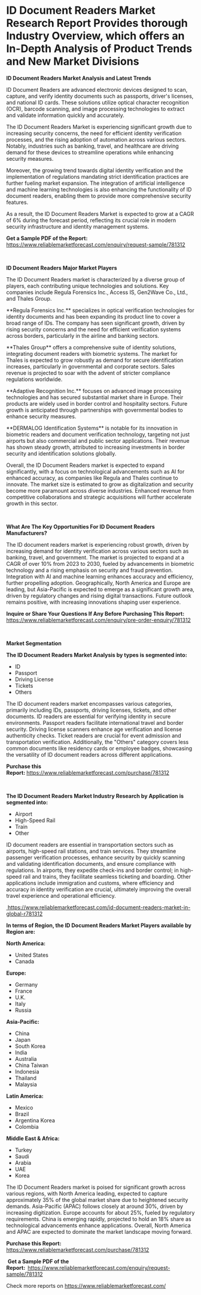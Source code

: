 <p><h1>ID Document Readers Market Research Report Provides thorough Industry Overview, which offers an In-Depth Analysis of Product Trends and New Market Divisions</h1></p><p><strong>ID Document Readers Market Analysis and Latest Trends</strong></p>
<p><p>ID Document Readers are advanced electronic devices designed to scan, capture, and verify identity documents such as passports, driver's licenses, and national ID cards. These solutions utilize optical character recognition (OCR), barcode scanning, and image processing technologies to extract and validate information quickly and accurately. </p><p>The ID Document Readers Market is experiencing significant growth due to increasing security concerns, the need for efficient identity verification processes, and the rising adoption of automation across various sectors. Notably, industries such as banking, travel, and healthcare are driving demand for these devices to streamline operations while enhancing security measures. </p><p>Moreover, the growing trend towards digital identity verification and the implementation of regulations mandating strict identification practices are further fueling market expansion. The integration of artificial intelligence and machine learning technologies is also enhancing the functionality of ID document readers, enabling them to provide more comprehensive security features. </p><p>As a result, the ID Document Readers Market is expected to grow at a CAGR of 6% during the forecast period, reflecting its crucial role in modern security infrastructure and identity management systems.</p></p>
<p><strong>Get a Sample PDF of the Report:&nbsp;</strong> <a href="https://www.reliablemarketforecast.com/enquiry/request-sample/781312?utm_campaign=1903&utm_medium=2&utm_source=Github&utm_content=ia&utm_term=30122024&utm_id=id-document-readers">https://www.reliablemarketforecast.com/enquiry/request-sample/781312</a></p>
<p>&nbsp;</p>
<p><strong>ID Document Readers Major Market Players</strong></p>
<p><p>The ID Document Readers market is characterized by a diverse group of players, each contributing unique technologies and solutions. Key companies include Regula Forensics Inc., Access IS, Gen2Wave Co., Ltd., and Thales Group.</p><p>**Regula Forensics Inc.** specializes in optical verification technologies for identity documents and has been expanding its product line to cover a broad range of IDs. The company has seen significant growth, driven by rising security concerns and the need for efficient verification systems across borders, particularly in the airline and banking sectors.</p><p>**Thales Group** offers a comprehensive suite of identity solutions, integrating document readers with biometric systems. The market for Thales is expected to grow robustly as demand for secure identification increases, particularly in governmental and corporate sectors. Sales revenue is projected to soar with the advent of stricter compliance regulations worldwide.</p><p>**Adaptive Recognition Inc.** focuses on advanced image processing technologies and has secured substantial market share in Europe. Their products are widely used in border control and hospitality sectors. Future growth is anticipated through partnerships with governmental bodies to enhance security measures.</p><p>**DERMALOG Identification Systems** is notable for its innovation in biometric readers and document verification technology, targeting not just airports but also commercial and public sector applications. Their revenue has shown steady growth, attributed to increasing investments in border security and identification solutions globally.</p><p>Overall, the ID Document Readers market is expected to expand significantly, with a focus on technological advancements such as AI for enhanced accuracy, as companies like Regula and Thales continue to innovate. The market size is estimated to grow as digitalization and security become more paramount across diverse industries. Enhanced revenue from competitive collaborations and strategic acquisitions will further accelerate growth in this sector.</p></p>
<p>&nbsp;</p>
<p><strong>What Are The Key Opportunities For ID Document Readers Manufacturers?</strong></p>
<p><p>The ID document readers market is experiencing robust growth, driven by increasing demand for identity verification across various sectors such as banking, travel, and government. The market is projected to expand at a CAGR of over 10% from 2023 to 2030, fueled by advancements in biometric technology and a rising emphasis on security and fraud prevention. Integration with AI and machine learning enhances accuracy and efficiency, further propelling adoption. Geographically, North America and Europe are leading, but Asia-Pacific is expected to emerge as a significant growth area, driven by regulatory changes and rising digital transactions. Future outlook remains positive, with increasing innovations shaping user experience.</p></p>
<p><strong>Inquire or Share Your Questions If Any Before Purchasing This Report:</strong> <a href="https://www.reliablemarketforecast.com/enquiry/pre-order-enquiry/781312?utm_campaign=1903&utm_medium=2&utm_source=Github&utm_content=ia&utm_term=30122024&utm_id=id-document-readers">https://www.reliablemarketforecast.com/enquiry/pre-order-enquiry/781312</a></p>
<p>&nbsp;</p>
<p><strong>Market Segmentation</strong></p>
<p><strong>The ID Document Readers Market Analysis by types is segmented into:</strong></p>
<p><ul><li>ID</li><li>Passport</li><li>Driving License</li><li>Tickets</li><li>Others</li></ul></p>
<p><p>The ID document readers market encompasses various categories, primarily including IDs, passports, driving licenses, tickets, and other documents. ID readers are essential for verifying identity in secure environments. Passport readers facilitate international travel and border security. Driving license scanners enhance age verification and license authenticity checks. Ticket readers are crucial for event admission and transportation verification. Additionally, the "Others" category covers less common documents like residency cards or employee badges, showcasing the versatility of ID document readers across different applications.</p></p>
<p><strong>Purchase this Report:&nbsp;</strong><a href="https://www.reliablemarketforecast.com/purchase/781312?utm_campaign=1903&utm_medium=2&utm_source=Github&utm_content=ia&utm_term=30122024&utm_id=id-document-readers">https://www.reliablemarketforecast.com/purchase/781312</a></p>
<p>&nbsp;</p>
<p><strong>The ID Document Readers Market Industry Research by Application is segmented into:</strong></p>
<p><ul><li>Airport</li><li>High-Speed Rail</li><li>Train</li><li>Other</li></ul></p>
<p><p>ID document readers are essential in transportation sectors such as airports, high-speed rail stations, and train services. They streamline passenger verification processes, enhance security by quickly scanning and validating identification documents, and ensure compliance with regulations. In airports, they expedite check-ins and border control; in high-speed rail and trains, they facilitate seamless ticketing and boarding. Other applications include immigration and customs, where efficiency and accuracy in identity verification are crucial, ultimately improving the overall travel experience and operational efficiency.</p></p>
<p><a href="https://www.reliablemarketforecast.com/id-document-readers-market-in-global-r781312?utm_campaign=1903&utm_medium=2&utm_source=Github&utm_content=ia&utm_term=30122024&utm_id=id-document-readers">&nbsp;https://www.reliablemarketforecast.com/id-document-readers-market-in-global-r781312</a></p>
<p><strong>In terms of Region, the ID Document Readers Market Players available by Region are:</strong></p>
<p>
    <p> <strong> North America: </strong>
        <ul>
            <li>United States</li>
            <li>Canada</li>
        </ul>
        </p> 
    <p> <strong> Europe: </strong>
        <ul>
            <li>Germany</li>
            <li>France</li>
            <li>U.K.</li>
            <li>Italy</li>
            <li>Russia</li>
        </ul>
        </p> 
    <p> <strong> Asia-Pacific: </strong>
        <ul>
            <li>China</li>
            <li>Japan</li>
            <li>South Korea</li>
            <li>India</li>
            <li>Australia</li>
            <li>China Taiwan</li>
            <li>Indonesia</li>
            <li>Thailand</li>
            <li>Malaysia</li>
        </ul>
        </p> 
    <p> <strong> Latin America: </strong>
        <ul>
            <li>Mexico</li>
            <li>Brazil</li>
            <li>Argentina Korea</li>
            <li>Colombia</li>
        </ul>
        </p> 
    <p> <strong> Middle East & Africa: </strong>
        <ul>
            <li>Turkey</li>
            <li>Saudi</li>
            <li>Arabia</li>
            <li>UAE</li>
            <li>Korea</li>
        </ul>
    </p>
    </p>
<p><p>The ID Document Readers market is poised for significant growth across various regions, with North America leading, expected to capture approximately 35% of the global market share due to heightened security demands. Asia-Pacific (APAC) follows closely at around 30%, driven by increasing digitization. Europe accounts for about 25%, fueled by regulatory requirements. China is emerging rapidly, projected to hold an 18% share as technological advancements enhance applications. Overall, North America and APAC are expected to dominate the market landscape moving forward.</p></p>
<p><strong>Purchase this Report: </strong><a href="https://www.reliablemarketforecast.com/purchase/781312?utm_campaign=1903&utm_medium=2&utm_source=Github&utm_content=ia&utm_term=30122024&utm_id=id-document-readers">https://www.reliablemarketforecast.com/purchase/781312</a></p>
<p>&nbsp;<strong>Get a Sample PDF of the Report:&nbsp;&nbsp;</strong><a href="https://www.reliablemarketforecast.com/enquiry/request-sample/781312?utm_campaign=1903&utm_medium=2&utm_source=Github&utm_content=ia&utm_term=30122024&utm_id=id-document-readers">https://www.reliablemarketforecast.com/enquiry/request-sample/781312</a></p>
<p><strong></strong></p>
<p>Check more reports on <a href="https://www.reliablemarketforecast.com/?utm_campaign=1903&utm_medium=2&utm_source=Github&utm_content=ia&utm_term=30122024&utm_id=id-document-readers">https://www.reliablemarketforecast.com/</a></p>